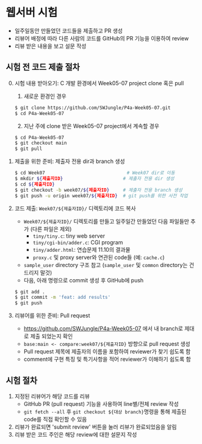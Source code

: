 # 웹서버 시험

- 일주일동안 만들었던 코드들을 제출하고 PR 생성
- 리뷰어 배정에 따라 다른 사람의 코드를 GitHub의 PR 기능을 이용하여 review
- 리뷰 받은 내용을 보고 설문 작성

## 시험 전 코드 제출 절차

0. 시험 내용 받아오기: C 개발 환경에서 Week05-07 project clone 혹은 pull
    1. 새로운 환경인 경우
    ```sh
    $ git clone https://github.com/SWJungle/P4a-Week05-07.git
    $ cd P4a-Week05-07
    ```

    2. 지난 주에 clone 받은 Week05-07 project에서 계속할 경우
    ```sh
    $ cd P4a-Week05-07
    $ git checkout main
    $ git pull
    ```

1. 제출을 위한 준비: 제출자 전용 dir과 branch 생성
    ```sh
    $ cd Week07                              # Week07 dir로 이동
    $ mkdir ${제출자ID}                      # 제출자 전용 dir 생성
    $ cd ${제출자ID}
    $ git checkout -b week07/${제출자ID}     # 제출자 전용 branch 생성
    $ git push -u origin week07/${제출자ID}  # git push를 위한 사전 작업
    ```
2. 코드 제출: `Week07/${제출자ID}/` 디렉토리에 코드 복사
    - `Week07/${제출자ID}/` 디렉토리를 만들고 일주일간 만들었던 다음 파일들만 추가 (다른 파일은 제외)
        - `tiny/tiny.c`: tiny web server
        - `tiny/cgi-bin/adder.c`: CGI program
        - `tiny/adder.html`: 연습문제 11.10의 결과물
        - `proxy.c` 및 proxy server와 연관된 code들 (예: `cache.c`)
    - `sample_user` directory 구조 참고 (`sample_user` 및 `common` directory는 건드리지 말것)
    - 다음, 아래 명령으로 commit 생성 후 GitHub에 push
    ```sh
    $ git add .
    $ git commit -m 'feat: add results'
    $ git push
    ```
3. 리뷰어를 위한 준비: Pull request
    - https://github.com/SWJungle/P4a-Week05-07 에서 내 branch로 제대로 제출 되었는지 확인
    - `base:main <- compare:week07/${제출자ID}` 방향으로 pull request 생성
    - Pull request 제목에 제출자의 이름을 포함하여 reviewer가 찾기 쉽도록 함
    - comment에 구현 특징 및 특기사항을 적어 reviewer가 이해하기 쉽도록 함

## 시험 절차
1. 지정된 리뷰어가 해당 코드를 리뷰
    - GitHub PR (pull request) 기능을 사용하여 line별/전체 review 작성
    - `git fetch --all` 후 `git checkout ${대상 branch}`명령을 통해 제출된 code를 직접 확인할 수 있음
2. 리뷰가 완료되면 'submit review' 버튼을 눌러 리뷰가 완료되었음을 알림
3. 리뷰 받은 코드 주인은 해당 review에 대한 설문지 작성
